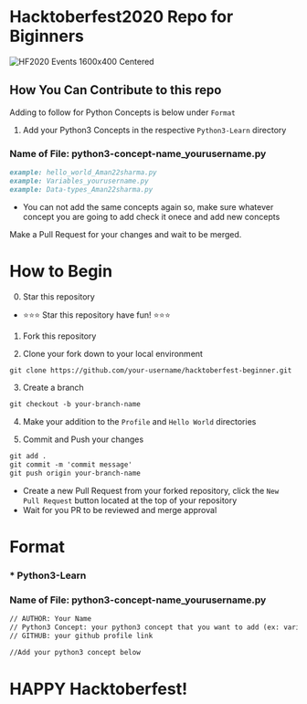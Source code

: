 # Hacktoberfest2020 Repo for Biginners
![HF2020 Events 1600x400 Centered](https://user-images.githubusercontent.com/40789486/94894828-c371d980-04a7-11eb-9374-9da9dd1b95b6.png)
## How You Can Contribute to this repo
Adding to follow for Python Concepts is below under `Format`
1. Add your Python3 Concepts in the respective `Python3-Learn` directory

### Name of File: python3-concept-name_yourusername.py
```markdown
example: hello_world_Aman22sharma.py
example: Variables_yourusername.py
example: Data-types_Aman22sharma.py
```

- You can not add the same concepts again so, make sure whatever concept you are going to add check it onece and add new concepts

Make a Pull Request for your changes and wait to be merged.

# How to Begin
0. Star this repository
- :star::star::star: Star this repository have fun! :star::star::star:
1. Fork this repository

2. Clone your fork down to your local environment
```markdown
git clone https://github.com/your-username/hacktoberfest-beginner.git
```

3. Create a branch
```markdown
git checkout -b your-branch-name
```

4. Make your addition to the `Profile` and `Hello World` directories

5. Commit and Push your changes
```markdown
git add .
git commit -m 'commit message'
git push origin your-branch-name
```

- Create a new Pull Request from your forked repository, click the `New Pull Request` button located at the top of your repository
- Wait for you PR to be reviewed and merge approval

# Format

### * Python3-Learn
### Name of File: python3-concept-name_yourusername.py

```markdown
// AUTHOR: Your Name
// Python3 Concept: your python3 concept that you want to add (ex: variable,datatypes etc)
// GITHUB: your github profile link

//Add your python3 concept below
```


# HAPPY Hacktoberfest!
